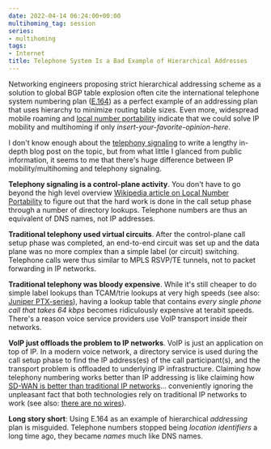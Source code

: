 ```yaml
---
date: 2022-04-14 06:24:00+00:00
multihoming_tag: session
series:
- multihoming
tags:
- Internet
title: Telephone System Is a Bad Example of Hierarchical Addresses
---
```

Networking engineers proposing strict hierarchical addressing scheme as a solution to global BGP table explosion often cite the international telephone system numbering plan ([E.164](https://en.wikipedia.org/wiki/E.164)) as a perfect example of an addressing plan that uses hierarchy to minimize routing table sizes. Even more, widespread mobile roaming and [local number portability](https://en.wikipedia.org/wiki/Local_number_portability) indicate that we could solve IP mobility and multihoming if only _insert-your-favorite-opinion-here_.
<!--more-->
I don't know enough about the [telephony signaling](https://en.wikipedia.org/wiki/Signalling_System_No._7) to write a lengthy in-depth blog post on the topic, but from what little I glanced from public information, it seems to me that there's huge difference between IP mobility/multihoming and telephony signaling.

**Telephony signaling is a control-plane activity**. You don't have to go beyond the high level overview [Wikipedia article on Local Number Portability](https://en.wikipedia.org/wiki/Local_number_portability) to figure out that the hard work is done in the call setup phase through a number of directory lookups. Telephone numbers are thus an equivalent of DNS names, not IP addresses.

**Traditional telephony used virtual circuits**. After the control-plane call setup phase was completed, an end-to-end circuit was set up and the data plane was no more complex than a simple label (or circuit) switching. Telephone calls were thus similar to MPLS RSVP/TE tunnels, not to packet forwarding in IP networks.

**Traditional telephony was bloody expensive**. While it's still cheaper to do simple label lookups than TCAM/trie lookups at very high speeds (see also: [Juniper PTX-series](https://www.juniper.net/us/en/products/routers/ptx-series.html)), having a lookup table that contains *every single phone call that takes 64 kbps* becomes ridiculously expensive at terabit speeds. There's a reason voice service providers use VoIP transport inside their networks.

**VoIP just offloads the problem to IP networks**. VoIP is just an application on top of IP. In a modern voice network, a directory service is used during the call setup phase to find the IP address(es) of the call participant(s), and the transport problem is offloaded to underlying IP infrastructure. Claiming how telephony numbering works better than IP addressing is like claiming how [SD-WAN is better than traditional IP networks](/2015/07/routing-protocols-and-sd-wan-apples-and/)... conveniently ignoring the unpleasant fact that both technologies rely on traditional IP networks to work (see also: [there are no wires](https://dilbert.com/strip/2010-04-24)).

**Long story short**: Using E.164 as an example of hierarchical *addressing* plan is misguided. Telephone numbers stopped being *location identifiers* a long time ago, they became *names* much like DNS names.
